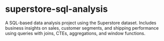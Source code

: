 # superstore-sql-analysis
A SQL-based data analysis project using the Superstore dataset. Includes business insights on sales, customer segments, and shipping performance using queries with joins, CTEs, aggregations, and window functions.
